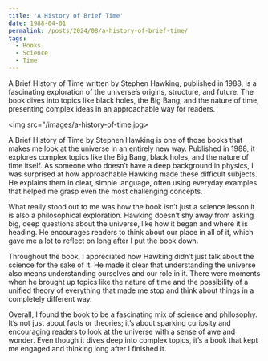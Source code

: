 ```yaml
---
title: 'A History of Brief Time'
date: 1988-04-01
permalink: /posts/2024/08/a-history-of-brief-time/
tags:
  - Books
  - Science
  - Time
---
```



A Brief History of Time written by Stephen Hawking, published in 1988, is a fascinating exploration of the universe’s origins, structure, and future. The book dives into topics like black holes, the Big Bang, and the nature of time, presenting complex ideas in an approachable way for readers.

<img src="/images/a-history-of-time.jpg>

A Brief History of Time by Stephen Hawking is one of those books that makes me look at the universe in an entirely new way. Published in 1988, it explores complex topics like the Big Bang, black holes, and the nature of time itself. As someone who doesn’t have a deep background in physics, I was surprised at how approachable Hawking made these difficult subjects. He explains them in clear, simple language, often using everyday examples that helped me grasp even the most challenging concepts.

What really stood out to me was how the book isn’t just a science lesson it is also a philosophical exploration. Hawking doesn’t shy away from asking big, deep questions about the universe, like how it began and where it is heading. He encourages readers to think about our place in all of it, which gave me a lot to reflect on long after I put the book down.

Throughout the book, I appreciated how Hawking didn’t just talk about the science for the sake of it. He made it clear that understanding the universe also means understanding ourselves and our role in it. There were moments when he brought up topics like the nature of time and the possibility of a unified theory of everything that made me stop and think about things in a completely different way.

Overall, I found the book to be a fascinating mix of science and philosophy. It’s not just about facts or theories; it’s about sparking curiosity and encouraging readers to look at the universe with a sense of awe and wonder. Even though it dives deep into complex topics, it’s a book that kept me engaged and thinking long after I finished it.






